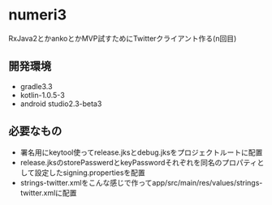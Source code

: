 # numeri3
RxJava2とかankoとかMVP試すためにTwitterクライアント作る(n回目)

## 開発環境
* gradle3.3
* kotlin-1.0.5-3
* android studio2.3-beta3

## 必要なもの
* 署名用にkeytool使ってrelease.jksとdebug.jksをプロジェクトルートに配置
* release.jksのstorePasswerdとkeyPasswordそれぞれを同名のプロパティとして設定したsigning.propertiesを配置
* strings-twitter.xmlをこんな感じで作ってapp/src/main/res/values/strings-twitter.xmlに配置
